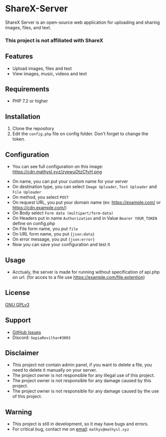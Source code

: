 # ShareX-Server
ShareX Server is an open-source web application for uploading and sharing images, files, and text.
### This project is not affiliated with ShareX

## Features
- Upload images, files and text
- View images, music, videos and text

## Requirements
- PHP 7.2 or higher

## Installation
1. Clone the repository
2. Edit the `config.php` file on config folder. Don't forget to change the token.

## Configuration
- You can see full configuration on this image: https://cdn.mathysl.xyz/zyewuOtzCfvH.png
* On name, you can put your custom name for your server
* On destination type, you can select ``Image Uploader``, ``Text Uploader`` and ``File Uploader``
* On method, you select ``POST``
* On request URL, you put your domain name (ex: https://example.com/ or https://cdn.example.com/)
* On Body select ``Form data (multipart/form-data)``
* On Headers put in name ``Authorization`` and in Value ``Bearer YOUR_TOKEN`` define on config.php
* On File form name, you put ``file``
* On URL form name, you put ``{json:data}``
* On error message, you put ``{json:error}``
* Now you can save your configuration and test it

## Usage
- Acctualy, the server is made for running without specification of api.php on url. (for acces to a file use https://example.com/file.extention)
## License
[GNU GPLv3](https://choosealicense.com/licenses/gpl-3.0/)

## Support
- [GitHub Issues](https://github.com/SepiaRovilhar/ShareX-Server/issues)
- Discord: ``SepiaRovilhar#3003``

## Disclaimer
- This project not contain admin panel, if you want to delete a file, you need to delete it manually on your server.
- The project owner is not responsible for any illegal use of this project.
- The project owner is not responsible for any damage caused by this project.
- The project owner is not responsible for any damage caused by the use of this project.
## Warning
- This project is still in development, so it may have bugs and errors.
- For critical bug, contact me on [email](mailto:mathys@mathysl.xyz): ``mathys@mathysl.xyz``